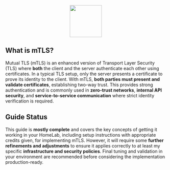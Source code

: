 <p align="center">
  <img src="https://github.com/user-attachments/assets/981c376b-5a6a-42ae-802e-2bf6f3e36411" height="100" style="vertical-align: middle;"/>
</p>

## What is mTLS?

Mutual TLS (mTLS) is an enhanced version of Transport Layer Security (TLS) where **both** the client and the server authenticate each other using certificates. In a typical TLS setup, only the server presents a certificate to prove its identity to the client. With mTLS, **both parties must present and validate certificates**, establishing two-way trust. This provides strong authentication and is commonly used in **zero-trust networks**, **internal API security**, and **service-to-service communication** where strict identity verification is required.

## Guide Status

This guide is **mostly complete** and covers the key concepts of getting it working in your HomeLab, including setup instructions with appropriate credits given, for implementing mTLS. However, it will require some **further refinements and adjustments** to ensure it applies correctly to at least my specific **infrastructure and security policies**. Final tuning and validation in your environment are recommended before considering the implementation production-ready.
